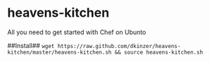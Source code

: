 heavens-kitchen
===============

All you need to get started with Chef on Ubunto

##Install##
`wget https://raw.github.com/dkinzer/heavens-kitchen/master/heavens-kitchen.sh && source heavens-kitchen.sh`
